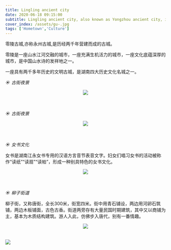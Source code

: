 ```yaml
---
title: Lingling ancient city
date: 2020-06-18 09:15:00
subtitle: Lingling ancient city, also known as Yongzhou ancient city, is an ancient city built after two thousand years.
cover_index: /assets/gu-.jpg
tags: ['Hometown','Culture']
---
```


零陵古城,亦称永州古城,是历经两千年营建而成的古城。  

零陵是一座山水江河交融的城市，一座充满生机活力的城市，一座文化底蕴深厚的城市，是中国山水诗的发祥地之一。 

一座具有两千多年历史的文明古城，是湖南四大历史文化名城之一。 



*☀ 古街夜景*

<div  align="center">
<img src="/assets/gu1.jpg">
</div>
<br>
<br>  

*☀ 古街夜景*

<div  align="center">
<img src="/assets/gu2.jpg">
</div>
<br>
<br>   

*☀ 女书文化*

女书是湖南江永女书专用的汉语方言音节表音文字。妇女们唱习女书的活动被称作“读纸”“读扇”“读帕”，形成一种别具特色的女书文化。

<div  align="center">
<img src="/assets/gu3.jpg">
</div>
<br>
<br>  

*☀ 柳子街道*

柳子街，又称唐街，全长300米，街宽四米。街中用青石铺设，两边用河卵石筑铺，两边木板铺面，古色古香。街道两旁存有大量民国时期建筑，其中又以商铺为主，基本为木质结构建筑。游人入此，仿佛步入唐代，别有一番情趣。

<div  align="center">
<img src="/assets/gu4.jpg">
</div>
<br>
<br> 


<img src="/assets/lu1-.jpg">
